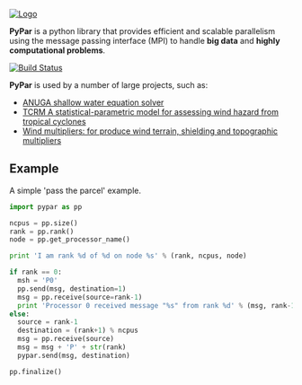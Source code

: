 [![Logo](https://raw.githubusercontent.com/daleroberts/pypar/master/doc/logo.png)](https://raw.githubusercontent.com/daleroberts/pypar/master/doc/logo.png)

**PyPar** is a python library that provides efficient and scalable parallelism using the message passing interface (MPI) to handle **big data** and **highly computational problems**.

[![Build Status](https://travis-ci.org/congma/pypar.svg?branch=cma-devel)](https://travis-ci.org/congma/pypar)

**PyPar** is used by a number of large projects, such as:

 - [ANUGA shallow water equation solver](https://github.com/GeoscienceAustralia/anuga_core)
 - [TCRM A statistical-parametric model for assessing wind hazard from tropical cyclones](https://github.com/GeoscienceAustralia/tcrm)
 - [Wind multipliers: for produce wind terrain, shielding and topographic multipliers](https://github.com/GeoscienceAustralia/Wind_multipliers)

## Example

A simple 'pass the parcel' example.

```python
import pypar as pp

ncpus = pp.size()
rank = pp.rank()
node = pp.get_processor_name()

print 'I am rank %d of %d on node %s' % (rank, ncpus, node)

if rank == 0:
  msh = 'P0'
  pp.send(msg, destination=1)
  msg = pp.receive(source=rank-1)
  print 'Processor 0 received message "%s" from rank %d' % (msg, rank-1)
else:
  source = rank-1
  destination = (rank+1) % ncpus
  msg = pp.receive(source)
  msg = msg + 'P' + str(rank)
  pypar.send(msg, destination)

pp.finalize()
```
